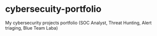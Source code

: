 # cybersecuity-portfolio
My cybersecurity projects portfolio (SOC Analyst, Threat Hunting, Alert triaging, Blue Team Laba)
